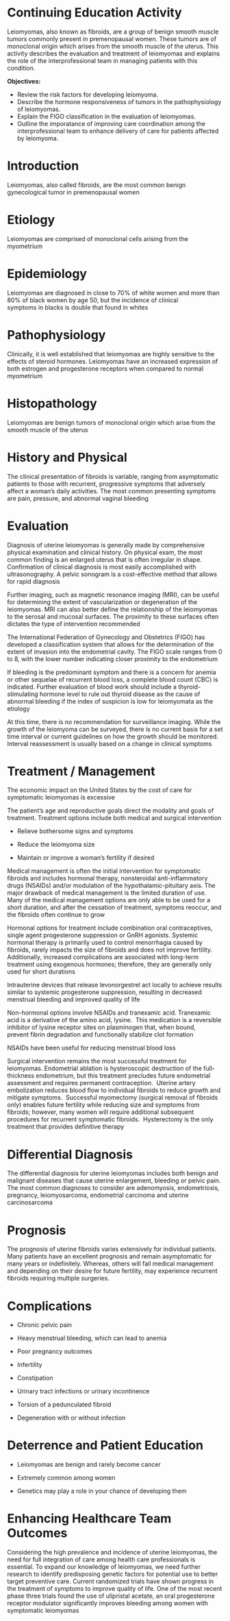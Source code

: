 # Continuing Education Activity

Leiomyomas, also known as fibroids, are a group of benign smooth muscle tumors commonly present in premenopausal women. These tumors are of monoclonal origin which arises from the smooth muscle of the uterus. This activity describes the evaluation and treatment of leiomyomas and explains the role of the interprofessional team in managing patients with this condition.

**Objectives:**
- Review the risk factors for developing leiomyoma.
- Describe the hormone responsiveness of tumors in the pathophysiology of leiomyomas.
- Explain the FIGO classification in the evaluation of leiomyomas.
- Outline the imporatance of improving care coordination among the interprofessional team to enhance delivery of care for patients affected by leiomyoma.

# Introduction

Leiomyomas, also called fibroids, are the most common benign gynecological tumor in premenopausal women

# Etiology

Leiomyomas are comprised of monoclonal cells arising from the myometrium

# Epidemiology

Leiomyomas are diagnosed in close to 70% of white women and more than 80% of black women by age 50, but the incidence of clinical symptoms in blacks is double that found in whites

# Pathophysiology

Clinically, it is well established that leiomyomas are highly sensitive to the effects of steroid hormones. Leiomyomas have an increased expression of both estrogen and progesterone receptors when compared to normal myometrium

# Histopathology

Leiomyomas are benign tumors of monoclonal origin which arise from the smooth muscle of the uterus

# History and Physical

The clinical presentation of fibroids is variable, ranging from asymptomatic patients to those with recurrent, progressive symptoms that adversely affect a woman’s daily activities. The most common presenting symptoms are pain, pressure, and abnormal vaginal bleeding

# Evaluation

Diagnosis of uterine leiomyomas is generally made by comprehensive physical examination and clinical history. On physical exam, the most common finding is an enlarged uterus that is often irregular in shape. Confirmation of clinical diagnosis is most easily accomplished with ultrasonography. A pelvic sonogram is a cost-effective method that allows for rapid diagnosis

Further imaging, such as magnetic resonance imaging (MRI), can be useful for determining the extent of vascularization or degeneration of the leiomyomas. MRI can also better define the relationship of the leiomyomas to the serosal and mucosal surfaces. The proximity to these surfaces often dictates the type of intervention recommended

The International Federation of Gynecology and Obstetrics (FIGO) has developed a classification system that allows for the determination of the extent of invasion into the endometrial cavity. The FIGO scale ranges from 0 to 8, with the lower number indicating closer proximity to the endometrium

If bleeding is the predominant symptom and there is a concern for anemia or other sequelae of recurrent blood loss, a complete blood count (CBC) is indicated. Further evaluation of blood work should include a thyroid-stimulating hormone level to rule out thyroid disease as the cause of abnormal bleeding if the index of suspicion is low for leiomyomata as the etiology

At this time, there is no recommendation for surveillance imaging. While the growth of the leiomyoma can be surveyed, there is no current basis for a set time interval or current guidelines on how the growth should be monitored. Interval reassessment is usually based on a change in clinical symptoms

# Treatment / Management

The economic impact on the United States by the cost of care for symptomatic leiomyomas is excessive

The patient’s age and reproductive goals direct the modality and goals of treatment. Treatment options include both medical and surgical intervention

- Relieve bothersome signs and symptoms

- Reduce the leiomyoma size

- Maintain or improve a woman’s fertility if desired

Medical management is often the initial intervention for symptomatic fibroids and includes hormonal therapy, nonsteroidal anti-inflammatory drugs (NSAIDs) and/or modulation of the hypothalamic-pituitary axis. The major drawback of medical management is the limited duration of use. Many of the medical management options are only able to be used for a short duration, and after the cessation of treatment, symptoms reoccur, and the fibroids often continue to grow

Hormonal options for treatment include combination oral contraceptives, single agent progesterone suppression or GnRH agonists. Systemic hormonal therapy is primarily used to control menorrhagia caused by fibroids, rarely impacts the size of fibroids and does not improve fertility.  Additionally, increased complications are associated with long-term treatment using exogenous hormones; therefore, they are generally only used for short durations

Intrauterine devices that release levonorgestrel act locally to achieve results similar to systemic progesterone suppression, resulting in decreased menstrual bleeding and improved quality of life

Non-hormonal options involve NSAIDs and tranexamic acid. Tranexamic acid is a derivative of the amino acid, lysine.  This medication is a reversible inhibitor of lysine receptor sites on plasminogen that, when bound, prevent fibrin degradation and functionally stabilize clot formation

NSAIDs have been useful for reducing menstrual blood loss

Surgical intervention remains the most successful treatment for leiomyomas. Endometrial ablation is hysteroscopic destruction of the full-thickness endometrium, but this treatment precludes future endometrial assessment and requires permanent contraception.  Uterine artery embolization reduces blood flow to individual fibroids to reduce growth and mitigate symptoms.  Successful myomectomy (surgical removal of fibroids only) enables future fertility while reducing size and symptoms from fibroids; however, many women will require additional subsequent procedures for recurrent symptomatic fibroids.  Hysterectomy is the only treatment that provides definitive therapy

# Differential Diagnosis

The differential diagnosis for uterine leiomyomas includes both benign and malignant diseases that cause uterine enlargement, bleeding or pelvic pain. The most common diagnoses to consider are adenomyosis, endometriosis, pregnancy, leiomyosarcoma, endometrial carcinoma and uterine carcinosarcoma

# Prognosis

The prognosis of uterine fibroids varies extensively for individual patients. Many patients have an excellent prognosis and remain asymptomatic for many years or indefinitely. Whereas, others will fail medical management and depending on their desire for future fertility, may experience recurrent fibroids requiring multiple surgeries.

# Complications

- Chronic pelvic pain

- Heavy menstrual bleeding, which can lead to anemia

- Poor pregnancy outcomes

- Infertility

- Constipation

- Urinary tract infections or urinary incontinence

- Torsion of a pedunculated fibroid

- Degeneration with or without infection

# Deterrence and Patient Education

- Leiomyomas are benign and rarely become cancer

- Extremely common among women

- Genetics may play a role in your chance of developing them

# Enhancing Healthcare Team Outcomes

Considering the high prevalence and incidence of uterine leiomyomas, the need for full integration of care among health care professionals is essential. To expand our knowledge of leiomyomas, we need further research to identify predisposing genetic factors for potential use to better target preventive care. Current randomized trials have shown progress in the treatment of symptoms to improve quality of life. One of the most recent phase three trials found the use of ulipristal acetate, an oral progesterone receptor modulator significantly improves bleeding among women with symptomatic leiomyomas